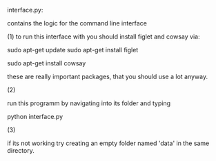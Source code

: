 interface.py:

contains the logic for the command line interface



(1)
to run this interface with you should install figlet and cowsay via:

sudo apt-get update
sudo apt-get install figlet

sudo apt-get install cowsay 


these are really important packages, that you should use a lot anyway. 

(2)

run this programm by navigating into its folder and typing 

python interface.py


(3) 

if its not working try creating an empty folder named 'data' in the same directory. 


